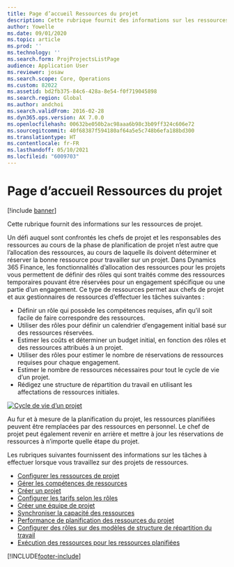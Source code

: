 ```yaml
---
title: Page d’accueil Ressources du projet
description: Cette rubrique fournit des informations sur les ressources de projet.
author: Yowelle
ms.date: 09/01/2020
ms.topic: article
ms.prod: ''
ms.technology: ''
ms.search.form: ProjProjectsListPage
audience: Application User
ms.reviewer: josaw
ms.search.scope: Core, Operations
ms.custom: 82022
ms.assetid: bd2fb375-84c6-428a-8e54-f0f719045898
ms.search.region: Global
ms.author: andchoi
ms.search.validFrom: 2016-02-28
ms.dyn365.ops.version: AX 7.0.0
ms.openlocfilehash: 00632be050b2ac98aaa6b98c3b09ff324c606e72
ms.sourcegitcommit: 40f68387f594180af64a5e5c748b6efa188bd300
ms.translationtype: HT
ms.contentlocale: fr-FR
ms.lasthandoff: 05/10/2021
ms.locfileid: "6009703"
---
```

# <a name="project-resourcing-home-page"></a>Page d’accueil Ressources du projet

[!include [banner](../includes/banner.md)]

Cette rubrique fournit des informations sur les ressources de projet.

Un défi auquel sont confrontés les chefs de projet et les responsables des ressources au cours de la phase de planification de projet n’est autre que l’allocation des ressources, au cours de laquelle ils doivent déterminer et réserver la bonne ressource pour travailler sur un projet. Dans Dynamics 365 Finance, les fonctionnalités d’allocation des ressources pour les projets vous permettent de définir des rôles qui sont traités comme des ressources temporaires pouvant être réservées pour un engagement spécifique ou une partie d’un engagement. Ce type de ressources permet aux chefs de projet et aux gestionnaires de ressources d’effectuer les tâches suivantes :

- Définir un rôle qui possède les compétences requises, afin qu’il soit facile de faire correspondre des ressources.
- Utiliser des rôles pour définir un calendrier d’engagement initial basé sur des ressources réservées.
- Estimer les coûts et déterminer un budget initial, en fonction des rôles et des ressources attribués à un projet.
- Utiliser des rôles pour estimer le nombre de réservations de ressources requises pour chaque engagement.
- Estimer le nombre de ressources nécessaires pour tout le cycle de vie d’un projet.
- Rédigez une structure de répartition du travail en utilisant les affectations de ressources initiales.

[![Cycle de vie d’un projet](./media/projectresourcing02-1024x812.jpg)](./media/projectresourcing02.jpg)

Au fur et à mesure de la planification du projet, les ressources planifiées peuvent être remplacées par des ressources en personnel. Le chef de projet peut également revenir en arrière et mettre à jour les réservations de ressources à n’importe quelle étape du projet.

Les rubriques suivantes fournissent des informations sur les tâches à effectuer lorsque vous travaillez sur des projets de ressources.

- [Configurer les ressources de projet](set-up-project-resources.md)
- [Gérer les compétences de ressources](manage-resource-competencies.md)
- [Créer un projet](create-new-project.md)
- [Configurer les tarifs selon les rôles](set-up-role-based-pricing.md)
- [Créer une équipe de projet](create-project-team.md)
- [Synchroniser la capacité des ressources](synchronize-resource-capacity.md)
- [Performance de planification des ressources du projet](project-scheduling-performance.md)
- [Configurer des rôles sur des modèles de structure de répartition du travail](set-up-roles-wbs-template.md)
- [Exécution des ressources pour les ressources planifiées](resource-fulfillment-planned-resources.md)


[!INCLUDE[footer-include](../includes/footer-banner.md)]